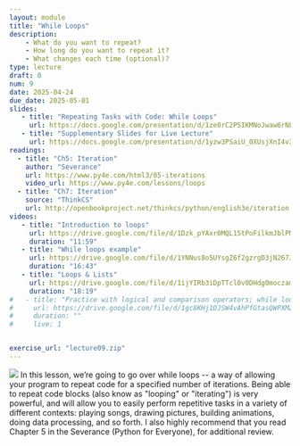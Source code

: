 ```yaml
---
layout: module
title: "While Loops"
description:
    - What do you want to repeat?
    - How long do you want to repeat it?
    - What changes each time (optional)?
type: lecture
draft: 0
num: 9
date: 2025-04-24
due_date: 2025-05-01
slides: 
   - title: "Repeating Tasks with Code: While Loops"
     url: https://docs.google.com/presentation/d/1ze0rC2P5IKMNoJwaw6rNL0AyFa0xC4Hj/edit?usp=sharing&ouid=117551212520532352302&rtpof=true&sd=true
   - title: "Supplementary Slides for Live Lecture"
     url: https://docs.google.com/presentation/d/1yzw3PSaiU_0XUsjXnI4v34SQ5byr6UpQ/edit?usp=sharing&ouid=117551212520532352302&rtpof=true&sd=true
readings:
  - title: "Ch5: Iteration"
    author: "Severance"
    url: https://www.py4e.com/html3/05-iterations
    video_url: https://www.py4e.com/lessons/loops
  - title: "Ch7: Iteration"
    source: "ThinkCS"
    url: http://openbookproject.net/thinkcs/python/english3e/iteration.html
videos:
   - title: "Introduction to loops"
     url: https://drive.google.com/file/d/1Dzk_pYAxr0MQL15tPoFilkmJblPMfOiq/view?usp=sharing
     duration: "11:59"
   - title: "While loops example"
     url: https://drive.google.com/file/d/1YNNus8o5UYsgZ6f2gzrgD3jN267J9yWW/view?usp=sharing
     duration: "16:43"
   - title: "Loops & Lists"
     url: https://drive.google.com/file/d/1ijYIRb3iDpTTcl0v0DHdg0moczamzYqN/view?usp=sharing
     duration: "18:19"
#   - title: "Practice with logical and comparison operators; while loops"
#     url: https://drive.google.com/file/d/1gc8KHj1DJSW4vAhPfGtasQWPXMZVrrUc/view?usp=sharing
#     duration: ""
#     live: 1


exercise_url: "lecture09.zip"
---
```


<img class="module-image" src="../assets/images/lectures/loops.gif" /> In this lesson, we’re going to go over while loops -- a way of allowing your program to repeat code for a specified number of iterations. Being able to repeat code blocks (also know as "looping" or "iterating") is very powerful, and will allow you to easily perform repetitive tasks in a variety of different contexts: playing songs, drawing pictures, building animations, doing data processing, and so forth. I also highly recommend that you read Chapter 5 in the Severance (Python for Everyone), for additional review.

